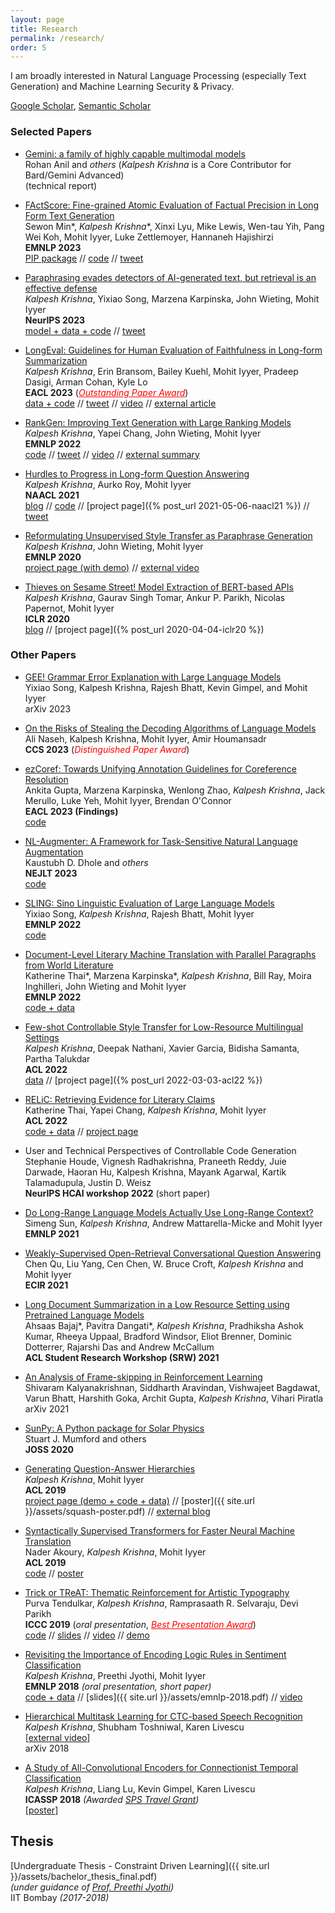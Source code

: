 ```yaml
---
layout: page
title: Research
permalink: /research/
order: 5
---
```

I am broadly interested in Natural Language Processing (especially Text Generation) and Machine Learning Security & Privacy.

[Google Scholar](https://scholar.google.com/citations?hl=en&user=9g2BsMUAAAAJ), [Semantic Scholar](https://www.semanticscholar.org/author/Kalpesh-Krishna/26161085)

### Selected Papers

* [Gemini: a family of highly capable multimodal models](https://storage.googleapis.com/deepmind-media/gemini/gemini_1_report.pdf)  
Rohan Anil and *others* (*Kalpesh Krishna* is a Core Contributor for Bard/Gemini Advanced)  
(technical report)  

* [FActScore: Fine-grained Atomic Evaluation of Factual Precision in Long Form Text Generation](https://arxiv.org/abs/2305.14251)  
Sewon Min\*, <i>Kalpesh Krishna</i>\*, Xinxi Lyu, Mike Lewis, Wen-tau Yih, Pang Wei Koh, Mohit Iyyer, Luke Zettlemoyer, Hannaneh Hajishirzi  
**EMNLP 2023**    
[PIP package](https://pypi.org/project/factscore) // [code](https://github.com/shmsw25/FActScore) // [tweet](https://twitter.com/kalpeshk2011/status/1661151332148084737)

* [Paraphrasing evades detectors of AI-generated text, but retrieval is an effective defense](https://arxiv.org/abs/2303.13408)  
*Kalpesh Krishna*, Yixiao Song, Marzena Karpinska, John Wieting, Mohit Iyyer  
**NeurIPS 2023**    
[model + data + code](https://github.com/martiansideofthemoon/ai-detection-paraphrases) // [tweet](https://twitter.com/kalpeshk2011/status/1639273935719022593)

* [LongEval: Guidelines for Human Evaluation of Faithfulness in Long-form Summarization](https://arxiv.org/abs/2301.13298)  
*Kalpesh Krishna*, Erin Bransom, Bailey Kuehl, Mohit Iyyer, Pradeep Dasigi, Arman Cohan, Kyle Lo  
**EACL 2023**  (<a style="color:red" href="https://twitter.com/kalpeshk2011/status/1654133082247815169"><i>Outstanding Paper Award</i></a>)  
[data + code](https://github.com/martiansideofthemoon/longeval-summarization) // [tweet](https://twitter.com/kalpeshk2011/status/1620781282044297216) // [video](https://underline.io/lecture/71499-longeval-guidelines-for-human-evaluation-of-faithfulness-in-long-form-summarization) // [external article](https://www.umass.edu/news/article/prize-winning-paper-umass-amherst-computer-scientists-release-guidelines-evaluating-ai)

* [RankGen: Improving Text Generation with Large Ranking Models](https://arxiv.org/abs/2205.09726)  
*Kalpesh Krishna*, Yapei Chang, John Wieting, Mohit Iyyer  
**EMNLP 2022**  
[code](https://github.com/martiansideofthemoon/rankgen) // [tweet](https://twitter.com/kalpeshk2011/status/1529097437402517504) // [video](https://underline.io/lecture/65012-rankgen-improving-text-generation-with-large-ranking-models) // [external summary](https://dblalock.substack.com/p/2022-5-22-arxiv-roundup-rankgen-deep?s=w)

* [Hurdles to Progress in Long-form Question Answering](https://arxiv.org/abs/2103.06332)  
*Kalpesh Krishna*, Aurko Roy, Mohit Iyyer  
**NAACL 2021**  
[blog](https://ai.googleblog.com/2021/03/progress-and-challenges-in-long-form.html) // [code](https://github.com/martiansideofthemoon/hurdles-longform-qa) // [project page]({% post_url 2021-05-06-naacl21 %}) // [tweet](https://twitter.com/kalpeshk2011/status/1374443466537639939)

* [Reformulating Unsupervised Style Transfer as Paraphrase Generation](https://arxiv.org/abs/2010.05700)  
*Kalpesh Krishna*, John Wieting, Mohit Iyyer  
**EMNLP 2020**  
[project page (with demo)](http://style.cs.umass.edu) // [external video](https://www.youtube.com/watch?v=cjnk3PJljDs)

* [Thieves on Sesame Street! Model Extraction of BERT-based APIs](https://arxiv.org/abs/1910.12366)  
*Kalpesh Krishna*, Gaurav Singh Tomar, Ankur P. Parikh, Nicolas Papernot, Mohit Iyyer  
**ICLR 2020**  
[blog](http://www.cleverhans.io/2020/04/06/stealing-bert.html) // [project page]({% post_url 2020-04-04-iclr20 %})

### Other Papers

* [GEE! Grammar Error Explanation with Large Language Models](https://arxiv.org/abs/2311.09517)  
  Yixiao Song, Kalpesh Krishna, Rajesh Bhatt, Kevin Gimpel, and Mohit Iyyer  
  arXiv 2023

* [On the Risks of Stealing the Decoding Algorithms of Language Models](https://arxiv.org/abs/2303.04729)  
Ali Naseh, Kalpesh Krishna, Mohit Iyyer, Amir Houmansadr  
**CCS 2023** (<a style="color:red"><i>Distinguished Paper Award</i></a>)  

* [ezCoref: Towards Unifying Annotation Guidelines for Coreference Resolution](https://arxiv.org/abs/2210.07188)  
Ankita Gupta, Marzena Karpinska, Wenlong Zhao, *Kalpesh Krishna*, Jack Merullo, Luke Yeh, Mohit Iyyer, Brendan O'Connor  
**EACL 2023 (Findings)**  
[code](https://github.com/gnkitaa/ezCoref)

* [NL-Augmenter: A Framework for Task-Sensitive Natural Language Augmentation](https://arxiv.org/abs/2112.02721)  
Kaustubh D. Dhole and *others*  
**NEJLT 2023**    
[code](https://github.com/GEM-benchmark/NL-Augmenter)

* [SLING: Sino Linguistic Evaluation of Large Language Models](https://arxiv.org/abs/2210.11689)  
Yixiao Song, *Kalpesh Krishna*, Rajesh Bhatt, Mohit Iyyer  
**EMNLP 2022**  
[code](https://github.com/Yixiao-Song/SLING_Data_Code)

* [Document-Level Literary Machine Translation with Parallel Paragraphs from World Literature](https://arxiv.org/abs/2210.14250)  
Katherine Thai\*, Marzena Karpinska\*, *Kalpesh Krishna*, Bill Ray, Moira Inghilleri, John Wieting and Mohit Iyyer  
**EMNLP 2022**  
[code + data](https://github.com/ngram-lab/par3)

* [Few-shot Controllable Style Transfer for Low-Resource Multilingual Settings](https://arxiv.org/abs/2110.07385)  
*Kalpesh Krishna*, Deepak Nathani, Xavier Garcia, Bidisha Samanta, Partha Talukdar  
**ACL 2022**  
[data](https://github.com/google-research-datasets/informal) // [project page]({% post_url 2022-03-03-acl22 %})

* [RELiC: Retrieving Evidence for Literary Claims](https://arxiv.org/abs/2203.10053)  
Katherine Thai, Yapei Chang, *Kalpesh Krishna*, Mohit Iyyer  
**ACL 2022**  
[code + data](https://github.com/martiansideofthemoon/relic-retrieval) // [project page](https://relic.cs.umass.edu)

* User and Technical Perspectives of Controllable Code Generation  
Stephanie Houde, Vignesh Radhakrishna, Praneeth Reddy, Juie Darwade, Haoran Hu, Kalpesh Krishna, Mayank Agarwal, Kartik Talamadupula, Justin D. Weisz  
**NeurIPS HCAI workshop 2022** (short paper)

* [Do Long-Range Language Models Actually Use Long-Range Context?](https://arxiv.org/abs/2109.09115)  
Simeng Sun, *Kalpesh Krishna*, Andrew Mattarella-Micke and Mohit Iyyer  
**EMNLP 2021**

* [Weakly-Supervised Open-Retrieval Conversational Question Answering](https://arxiv.org/abs/2103.02537)  
Chen Qu, Liu Yang, Cen Chen, W. Bruce Croft, *Kalpesh Krishna* and Mohit Iyyer  
**ECIR 2021**

* [Long Document Summarization in a Low Resource Setting using Pretrained Language Models](http://arxiv.org/abs/2103.00751)  
Ahsaas Bajaj\*, Pavitra Dangati\*, *Kalpesh Krishna*, Pradhiksha Ashok Kumar, Rheeya Uppaal, Bradford Windsor, Eliot Brenner, Dominic Dotterrer, Rajarshi Das and Andrew McCallum  
**ACL Student Research Workshop (SRW) 2021**

* [An Analysis of Frame-skipping in Reinforcement Learning](https://arxiv.org/abs/2102.03718)  
Shivaram Kalyanakrishnan, Siddharth Aravindan, Vishwajeet Bagdawat, Varun Bhatt, Harshith Goka, Archit Gupta, *Kalpesh Krishna*, Vihari Piratla  
arXiv 2021

* [SunPy: A Python package for Solar Physics](https://joss.theoj.org/papers/10.21105/joss.01832)  
Stuart J. Mumford and others  
**JOSS 2020**

* [Generating Question-Answer Hierarchies](https://arxiv.org/abs/1906.02622)  
*Kalpesh Krishna*, Mohit Iyyer  
**ACL 2019**  
[project page (demo + code + data)](http://squash.cs.umass.edu/) // [poster]({{ site.url }}/assets/squash-poster.pdf) // [external blog](https://towardsdatascience.com/introducing-squash-a-question-answer-generating-system-71c47b478a16)

* [Syntactically Supervised Transformers for Faster Neural Machine Translation](https://arxiv.org/abs/1906.02780)  
Nader Akoury, *Kalpesh Krishna*, Mohit Iyyer  
**ACL 2019**  
[code](https://github.com/dojoteef/synst) // [poster](https://people.cs.umass.edu/~nsa/posters/synst-acl2019.pdf)  

* [Trick or TReAT: Thematic Reinforcement for Artistic Typography](https://arxiv.org/abs/1903.07820)  
Purva Tendulkar, *Kalpesh Krishna*, Ramprasaath R. Selvaraju, Devi Parikh  
**ICCC 2019** (*oral presentation*, <a style="color:red" href="https://twitter.com/jmacunha/status/1142184529026662400"><i>Best Presentation Award</i></a>)  
[code](https://github.com/purvaten/treat) // [slides](https://purvaten.github.io/data/TReAT-talk.pdf) // [video](https://photos.google.com/share/AF1QipNFg9TYf2Wk6z6zKg3I3rT7jiWoH97cRVIQ-_JrZwIUUMqkyWHomVc1Lv1UGduraA/photo/AF1QipOm-e6jFA3Im9eiHt79R-A0j36CSVCoqSeU_VZG?key=dDFhdGlYUV9yVkUzOW5YaFlaeXdhMGQ1UHZ0QnZ3) // [demo](http://doodle.cloudcv.org/)  

* [Revisiting the Importance of Encoding Logic Rules in Sentiment Classification](https://arxiv.org/abs/1808.07733)  
*Kalpesh Krishna*, Preethi Jyothi, Mohit Iyyer  
**EMNLP 2018** *(oral presentation, short paper)*  
[code + data](https://github.com/martiansideofthemoon/logic-rules-sentiment/) // [slides]({{ site.url }}/assets/emnlp-2018.pdf) // [video](https://vimeo.com/306136412)  

* [Hierarchical Multitask Learning for CTC-based Speech Recognition](https://arxiv.org/abs/1807.06234)  
*Kalpesh Krishna*, Shubham Toshniwal, Karen Livescu  
\[[external video](https://www.youtube.com/watch?v=OSpFS8kyibw)\]  
arXiv 2018

* [A Study of All-Convolutional Encoders for Connectionist Temporal Classification](https://arxiv.org/abs/1710.10398)  
*Kalpesh Krishna*, Liang Lu, Kevin Gimpel, Karen Livescu  
**ICASSP 2018** *(Awarded [SPS Travel Grant](https://signalprocessingsociety.org/events/sps-travel-grants))*  
\[[poster](https://sigport.org/sites/default/files/docs/study-convolutional-encoders.pdf)\]  


<!-- **Main Collaborators** (in order of publication date): [Karen Livescu](https://ttic.uchicago.edu/~klivescu), [Kevin Gimpel](https://ttic.uchicago.edu/~kgimpel), [Liang Lu](https://ttic.uchicago.edu/~llu), [Shubham Toshniwal](https://ttic.uchicago.edu/~shtoshni), [Preethi Jyothi](https://www.cse.iitb.ac.in/~pjyothi), [Mohit Iyyer](https://people.cs.umass.edu/~miyyer/), [Purva Tendulkar](http://purvaten.github.io/), [Ramprasaath R. Selvaraju](https://ramprs.github.io/), [Devi Parikh](https://www.cc.gatech.edu/~parikh/), [Nader Akoury](https://people.cs.umass.edu/~nsa/), [Gaurav Singh Tomar](https://scholar.google.com/citations?user=p1SDN0oAAAAJ&hl=en), [Ankur P. Parikh](https://www.cs.cmu.edu/~apparikh/publications.html), [Nicolas Papernot](https://www.papernot.fr/), [John Wieting](https://www.cs.cmu.edu/~jwieting), [Aurko Roy](https://sites.google.com/site/royaurko/), [Simeng Sun](https://people.cs.umass.edu/~simengsun/), [Deepak Nathani](https://deepakn97.github.io/), [Xavier Garcia](https://scholar.google.com/citations?user=Y2Hio6MAAAAJ&hl=en), [Bidisha Samanta](https://sites.google.com/view/bidisha-samanta), [Partha Talukdar](https://talukdar.net/), [Yapei Chang](https://lilakk.github.io/), [Katherine Thai](https://katherinethai.github.io/), [Ankita Gupta](https://ankitaiisc.github.io/), [Welong Zhao](https://www.linkedin.com/in/wenlong-zhao/), [Jack Merullo](https://www.linkedin.com/in/jack-merullo-5215a4193), [Marzena Karpinska](https://marzenakrp.github.io), [Yixiao Song](https://yixiao-song.github.io), [Pradeep Dasigi](https://pdasigi.github.io/), [Arman Cohan](https://armancohan.com/), [Kyle Lo](https://kyleclo.github.io/) -->

## Thesis

[Undergraduate Thesis - Constraint Driven Learning]({{ site.url }}/assets/bachelor_thesis_final.pdf)  
*(under guidance of [Prof. Preethi Jyothi](https://www.cse.iitb.ac.in/~pjyothi/))*  
IIT Bombay *(2017-2018)*  
